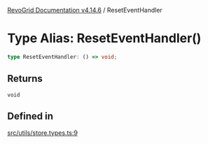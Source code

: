 [RevoGrid Documentation v4.14.6](README.md) / ResetEventHandler

# Type Alias: ResetEventHandler()

```ts
type ResetEventHandler: () => void;
```

## Returns

`void`

## Defined in

[src/utils/store.types.ts:9](https://github.com/revolist/revogrid/blob/62db573a68fb44a3482895267c8cda1c54f2f4d4/src/utils/store.types.ts#L9)
